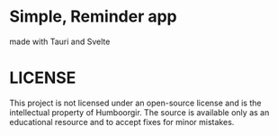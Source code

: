 # Simple, Reminder app

made with Tauri and Svelte

# LICENSE

This project is not licensed under an open-source license and is the intellectual property of Humboorgir. The source is available only as an educational resource and to accept fixes for minor mistakes.
